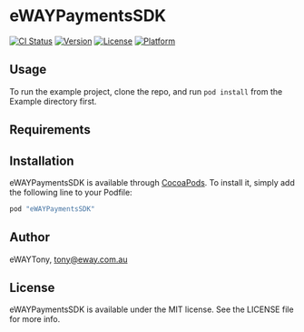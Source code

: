 # eWAYPaymentsSDK

[![CI Status](http://img.shields.io/travis/eWAYTony/eWAYPaymentsSDK.svg?style=flat)](https://travis-ci.org/eWAYTony/eWAYPaymentsSDK)
[![Version](https://img.shields.io/cocoapods/v/eWAYPaymentsSDK.svg?style=flat)](http://cocoapods.org/pods/eWAYPaymentsSDK)
[![License](https://img.shields.io/cocoapods/l/eWAYPaymentsSDK.svg?style=flat)](http://cocoapods.org/pods/eWAYPaymentsSDK)
[![Platform](https://img.shields.io/cocoapods/p/eWAYPaymentsSDK.svg?style=flat)](http://cocoapods.org/pods/eWAYPaymentsSDK)

## Usage

To run the example project, clone the repo, and run `pod install` from the Example directory first.

## Requirements

## Installation

eWAYPaymentsSDK is available through [CocoaPods](http://cocoapods.org). To install
it, simply add the following line to your Podfile:

```ruby
pod "eWAYPaymentsSDK"
```

## Author

eWAYTony, tony@eway.com.au

## License

eWAYPaymentsSDK is available under the MIT license. See the LICENSE file for more info.
